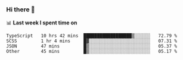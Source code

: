 ### Hi there 👋

<!--
**DBvc/DBvc** is a ✨ _special_ ✨ repository because its `README.md` (this file) appears on your GitHub profile.

Here are some ideas to get you started:

- 🔭 I’m currently working on ...
- 🌱 I’m currently learning ...
- 👯 I’m looking to collaborate on ...
- 🤔 I’m looking for help with ...
- 💬 Ask me about ...
- 📫 How to reach me: ...
- 😄 Pronouns: ...
- ⚡ Fun fact: ...
-->

📊 **Last week I spent time on**
<!--START_SECTION:waka-->

```text
TypeScript   10 hrs 42 mins  ██████████████████▒░░░░░░   72.79 %
SCSS         1 hr 4 mins     █▓░░░░░░░░░░░░░░░░░░░░░░░   07.31 %
JSON         47 mins         █▒░░░░░░░░░░░░░░░░░░░░░░░   05.37 %
Other        45 mins         █▒░░░░░░░░░░░░░░░░░░░░░░░   05.17 %
```

<!--END_SECTION:waka-->
